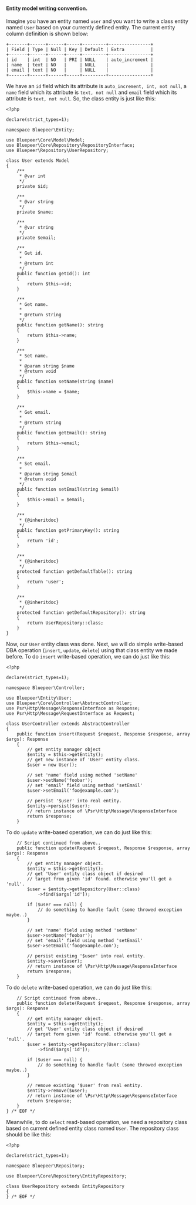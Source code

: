 #### Entity model writing convention.

Imagine you have an entity named ```user``` and you want to write a class entity named ```User``` based on your currently defined entity. The current entity column definition is shown below:

```
+-------+------+------+-----+---------+----------------+
| Field | Type | Null | Key | Default | Extra          |
+-------+------+------+-----+---------+----------------+
| id    | int  | NO   | PRI | NULL    | auto_increment |
| name  | text | NO   |     | NULL    |                |
| email | text | NO   |     | NULL    |                |
+-------+------+------+-----+---------+----------------+
```

We have an ```id``` field which its attribute is ```auto_increment, int, not null```, a ```name``` field which its attribute is ```text, not null``` and ```email``` field which its attribute is ```text, not null```. So, the class entity is just like this:

```
<?php

declare(strict_types=1);

namespace Bluepeer\Entity;

use Bluepeer\Core\Model\Model;
use Bluepeer\Core\Repository\RepositoryInterface;
use Bluepeer\Repository\UserRepository;

class User extends Model
{
	/**
	 * @var int
	 */
	private $id;

	/**
	 * @var string
	 */
	private $name;

	/**
	 * @var string
	 */
	private $email;

	/**
	 * Get id.
	 *
	 * @return int
	 */
	public function getId(): int
	{
		return $this->id;
	}

	/**
	 * Get name.
	 *
	 * @return string
	 */
	public function getName(): string
	{
		return $this->name;
	}

	/**
	 * Set name.
	 *
	 * @param string $name
	 * @return void
	 */
	public function setName(string $name)
	{
		$this->name = $name;
	}

	/**
	 * Get email.
	 *
	 * @return string
	 */
	public function getEmail(): string
	{
		return $this->email;
	}

	/**
	 * Set email.
	 *
	 * @param string $email
	 * @return void
	 */
	public function setEmail(string $email)
	{
		$this->email = $email;
	}

	/**
	 * {@inheritdoc}
	 */
	public function getPrimaryKey(): string
	{
		return 'id';
	}

	/**
	 * {@inheritdoc}
	 */
	protected function getDefaultTable(): string
	{
		return 'user';
	}

	/**
	 * {@inheritdoc}
	 */
	protected function getDefaultRepository(): string
	{
		return UserRepository::class;
	}
}
```

Now, our ```User``` entity class was done. Next, we will do simple write-based DBA operation (```insert```, ```update```, ```delete```) using that class entity we made before. To do ```insert``` write-based operation, we can do just like this:

```
<?php

declare(strict_types=1);

namespace Bluepeer\Controller;

use Bluepeer\Entity\User;
use Bluepeer\Core\Controller\AbstractController;
use Psr\Http\Message\ResponseInterface as Response;
use Psr\Http\Message\RequestInterface as Request;

class UserController extends AbstractController
{
	public function insert(Request $request, Response $response, array $args): Response
	{
		// get entity manager object
		$entity = $this->getEntity();
		// get new instance of 'User' entity class.
		$user = new User();

		// set 'name' field using method 'setName'
		$user->setName('foobar');
		// set 'email' field using method 'setEmail'
		$user->setEmail('foo@example.com');

		// persist '$user' into real entity.
		$entity->persist($user);
		// return instance of \Psr\Http\Message\ResponseInterface
		return $response;
	}
```

To do ```update``` write-based operation, we can do just like this:

```
	// Script continued from above..
	public function update(Request $request, Response $response, array $args): Response
	{
		// get entity manager object.
		$entity = $this->getEntity();
		// get 'User' entity class object if desired
		// target from given 'id' found. otherwise you'll get a 'null'.
		$user = $entity->getRepository(User::class)
			->find($args['id']);

		if ($user === null) {
			// do something to handle fault (some throwed exception maybe..)
		}

		// set 'name' field using method 'setName'
		$user->setName('foobar');
		// set 'email' field using method 'setEmail'
		$user->setEmail('foo@example.com');

		// persist existing '$user' into real entity.
		$entity->save($user);
		// return instance of \Psr\Http\Message\ResponseInterface
		return $response;
	}
```

To do ```delete``` write-based operation, we can do just like this:

```
	// Script continued from above..
	public function delete(Request $request, Response $response, array $args): Response
	{
		// get entity manager object.
		$entity = $this->getEntity();
		// get 'User' entity class object if desired
		// target form given 'id' found. otherwise you'll get a 'null'.
		$user = $entity->getRepository(User::class)
			->find($args['id']);

		if ($user === null) {
			// do something to handle fault (some throwed exception maybe..)
		}

		// remove existing '$user' from real entity.
		$entity->remove($user);
		// return instance of \Psr\Http\Message\ResponseInterface
		return $response;
	}
} /* EOF */
```

Meanwhile, to do ```select``` read-based operation, we need a repository class based on current defined entity class named ```User```. The repository class should be like this:

```
<?php

declare(strict_types=1);

namespace Bluepeer\Repository;

use Bluepeer\Core\Repository\EntityRepository;

class UserRepository extends EntityRepository
{
} /* EOF */
```
